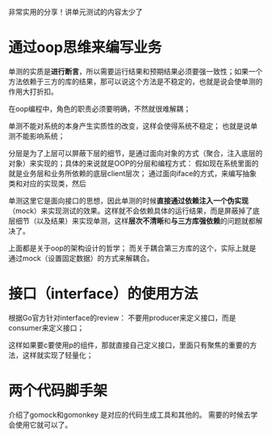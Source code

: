 非常实用的分享！讲单元测试的内容太少了

# 通过oop思维来编写业务
单测的实质是**进行断言**，所以需要运行结果和预期结果必须要强一致性；如果一个方法依赖于三方的库的结果，那可以说这个方法是不稳定的，也就是说会使单测的作用大打折扣。

在oop编程中，角色的职责必须要明确，不然就很难解耦；

单测不能对系统的本身产生实质性的改变，这样会使得系统不稳定；
也就是说单测不能影响系统；

分层是为了上层可以屏蔽下层的细节，是通过面向对象的方式（聚合，注入底层的对象）来实现的；具体的来说就是OOP的分层和编程方式：
假如现在系统里面的就是业务层和业务所依赖的底层client层次；
通过面向iface的方式，来编写抽象类和对应的实现类，然后

单测这里它是面向接口的思想，因此单测的时候**直接通过依赖注入一个伪实现**（mock）来实现测试的效果。这样就不会依赖具体的运行结果，而是屏蔽掉了底层细节（以及结果）来实现单测，这样**层次不清晰**和**与三方库强依赖**的问题就都解决了。

上面都是关于oop的架构设计的哲学；
而关于耦合第三方库的这个，实际上就是通过mock（设置固定数据）的方式来解耦合。

# 接口（interface）的使用方法
根据Go官方针对interface的review： 不要用producer来定义接口，而是consumer来定义接口；

这样如果要c要使用p的组件，那就直接自己定义接口，里面只有聚焦的重要的方法，这样就实现了轻量化；


# 两个代码脚手架
介绍了gomock和gomonkey
是对应的代码生成工具和其他的。
需要的时候去学会使用它就可以了。

